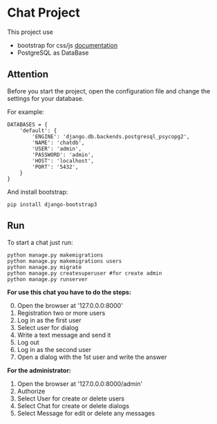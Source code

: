 # Chat Project

This project use 
* bootstrap for css/js [documentation](https://getbootstrap.com/docs/4.4/getting-started/introduction/)
* PostgreSQL as DataBase

## Attention

Before you start the project, open the configuration file and change the settings for your database. 

For example:
```
DATABASES = {
    'default': {
        'ENGINE': 'django.db.backends.postgresql_psycopg2',
        'NAME': 'chatdb',
        'USER': 'admin',
        'PASSWORD': 'admin',
        'HOST': 'localhost',
        'PORT': '5432',
    }
}
```
And install bootstrap:
```
pip install django-bootstrap3
```

## Run
To start a chat just run:

```
python manage.py makemigrations
python manage.py makemigrations users 
python manage.py migrate
python manage.py createsuperuser #for create admin
python manage.py runserver
```

**For use this chat you have to do the steps:**

0. Open the browser at '127.0.0.0:8000'
1. Registration two or more users
2. Log in as the first user
3. Select user for dialog
4. Write a text message and send it
5. Log out
6. Log in as the second user
7. Open a dialog with the 1st user and write the answer

**For the administrator:**

1. Open the browser at '127.0.0.0:8000/admin'
2. Authorize
3. Select User for create or delete users
4. Select Chat for create or delete dialogs
5. Select Message for edit or delete any messages
